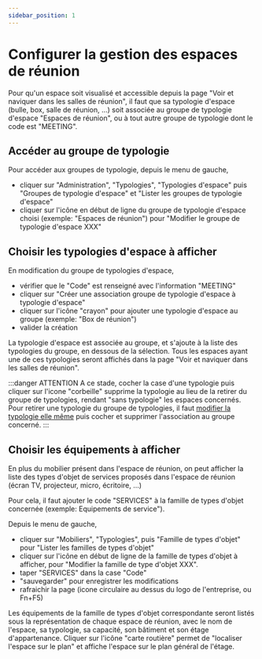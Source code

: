 ```yaml
---
sidebar_position: 1
---
```


# Configurer la gestion des espaces de réunion

Pour qu'un espace soit visualisé et accessible depuis la page "Voir et naviquer dans les salles de réunion", il faut que sa typologie d'espace (bulle, box, salle de réunion, ...) soit associée au groupe de typologie d'espace "Espaces de réunion", ou à tout autre groupe de typologie dont le code est "MEETING".

## Accéder au groupe de typologie

Pour accéder aux groupes de typologie, depuis le menu de gauche,

-   cliquer sur "Administration", "Typologies", "Typologies d'espace" puis "Groupes de typologie d'espace" et "Lister les groupes de typologie d'espace"
-   cliquer sur l'icône en début de ligne du groupe de typologie d'espace choisi (exemple: "Espaces de réunion") pour "Modifier le groupe de typologie d'espace XXX"

## Choisir les typologies d'espace à afficher

En modification du groupe de typologies d'espace,

-   vérifier que le "Code" est renseigné avec l'information "MEETING"
-   cliquer sur "Créer une association groupe de typologie d'espace à typologie d'espace"
-   cliquer sur l'icône "crayon" pour ajouter une typologie d'espace au groupe (exemple: "Box de réunion")
-   valider la création

La typologie d'espace est associée au groupe, et s'ajoute à la liste des typologies du groupe, en dessous de la sélection.
Tous les espaces ayant une de ces typologies seront affichés dans la page "Voir et naviquer dans les salles de réunion".


:::danger ATTENTION
A ce stade, cocher la case d'une typologie puis cliquer sur l'icone "corbeille" supprime la typologie au lieu de la retirer du groupe de typologies, rendant "sans typologie" les espaces concernés.
Pour retirer une typologie du groupe de typologies, il faut [modifier la typologie elle même](/docs/tutorials/surfaces/room/roomtype.md#modifier-une-typologie-despace) puis cocher et supprimer l'association au groupe concerné.
:::

## Choisir les équipements à afficher

En plus du mobilier présent dans l'espace de réunion, on peut afficher la liste des types d'objet de services proposés dans l'espace de réunion (écran TV, projecteur, micro, écritoire, ...)

Pour cela, il faut ajouter le code "SERVICES" à la famille de types d'objet concernée (exemple: Equipements de service").

Depuis le menu de gauche,

-   cliquer sur "Mobiliers", "Typologies", puis "Famille de types d'objet" pour "Lister les familles de types d'objet"
-   cliquer sur l'icône en début de ligne de la famille de types d'objet à afficher, pour "Modifier la famille de type d'objet XXX".
-   taper "SERVICES" dans la case "Code"
-   "sauvegarder" pour enregistrer les modifications
-   rafraichir la page (icone circulaire au dessus du logo de l'entreprise, ou Fn+F5)

Les équipements de la famille de types d'objet correspondante seront listés sous la représentation de chaque espace de réunion, avec le nom de l'espace, sa typologie, sa capacité, son bâtiment et son étage d'appartenance.
Cliquer sur l'icône "carte routière" permet de "localiser l'espace sur le plan" et affiche l'espace sur le plan général de l'étage.



